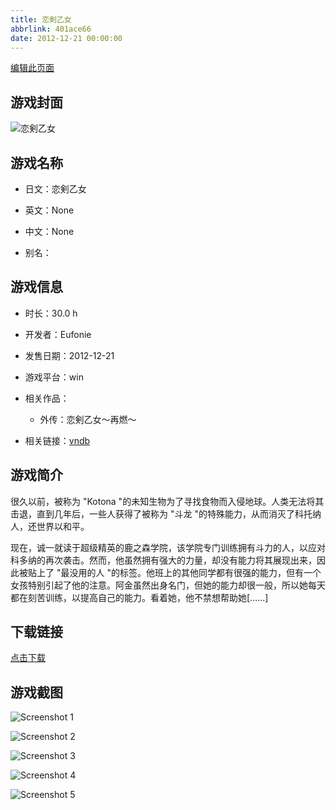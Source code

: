 ```yaml
---
title: 恋剣乙女
abbrlink: 401ace66
date: 2012-12-21 00:00:00
---
```

[编辑此页面](https://github.com/ACG-3/ADV3-source/blob/main/source/_posts/games/%E6%81%8B%E5%89%A3%E4%B9%99%E5%A5%B3%EF%BD%9E%E5%86%8D%E7%87%83%EF%BD%9E.md)

## 游戏封面

![恋剣乙女](https%3A//pan.timero.xyz/onedrive/img_lib_001/%E6%81%8B%E5%89%A3%E4%B9%99%E5%A5%B3%EF%BD%9E%E5%86%8D%E7%87%83%EF%BD%9E_cover.avif)


## 游戏名称

- 日文：恋剣乙女
- 英文：None
- 中文：None

- 别名：


## 游戏信息

- 时长：30.0 h
- 开发者：Eufonie
- 发售日期：2012-12-21
- 游戏平台：win
- 相关作品：
   - 外传：恋剣乙女～再燃～

- 相关链接：[vndb](https://vndb.org/v10608)


## 游戏简介

很久以前，被称为 "Kotona "的未知生物为了寻找食物而入侵地球。人类无法将其击退，直到几年后，一些人获得了被称为 "斗龙 "的特殊能力，从而消灭了科托纳人，还世界以和平。

现在，诚一就读于超级精英的鹿之森学院，该学院专门训练拥有斗力的人，以应对科多纳的再次袭击。然而，他虽然拥有强大的力量，却没有能力将其展现出来，因此被贴上了 "最没用的人 "的标签。他班上的其他同学都有很强的能力，但有一个女孩特别引起了他的注意。阿金虽然出身名门，但她的能力却很一般，所以她每天都在刻苦训练，以提高自己的能力。看着她，他不禁想帮助她[......]




## 下载链接

[点击下载](https://pan.timero.xyz/onedrive/adv_lib_001/%E6%81%8B%E5%89%A3%E4%B9%99%E5%A5%B3%EF%BD%9E%E5%86%8D%E7%87%83%EF%BD%9E)


## 游戏截图


![Screenshot 1](https%3A//pan.timero.xyz/onedrive/img_lib_001/%E6%81%8B%E5%89%A3%E4%B9%99%E5%A5%B3%EF%BD%9E%E5%86%8D%E7%87%83%EF%BD%9E_Screenshot_1.avif)

![Screenshot 2](https%3A//pan.timero.xyz/onedrive/img_lib_001/%E6%81%8B%E5%89%A3%E4%B9%99%E5%A5%B3%EF%BD%9E%E5%86%8D%E7%87%83%EF%BD%9E_Screenshot_2.avif)

![Screenshot 3](https%3A//pan.timero.xyz/onedrive/img_lib_001/%E6%81%8B%E5%89%A3%E4%B9%99%E5%A5%B3%EF%BD%9E%E5%86%8D%E7%87%83%EF%BD%9E_Screenshot_3.avif)

![Screenshot 4](https%3A//pan.timero.xyz/onedrive/img_lib_001/%E6%81%8B%E5%89%A3%E4%B9%99%E5%A5%B3%EF%BD%9E%E5%86%8D%E7%87%83%EF%BD%9E_Screenshot_4.avif)

![Screenshot 5](https%3A//pan.timero.xyz/onedrive/img_lib_001/%E6%81%8B%E5%89%A3%E4%B9%99%E5%A5%B3%EF%BD%9E%E5%86%8D%E7%87%83%EF%BD%9E_Screenshot_5.avif)

